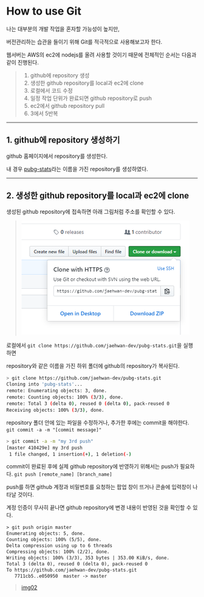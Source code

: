 # How to use Git

나는 대부분의 개발 작업을 혼자할 가능성이 높지만,

버전관리하는 습관을 들이기 위해 Git를 적극적으로 사용해보고자 한다.

웹서버는 AWS의 ec2에 nodejs를 올려 사용할 것이기 때문에 전체적인 순서는 다음과 같이 진행된다.

> 1. github에 repository 생성
> 2. 생성한 github repository를 local과 ec2에 clone
> 3. 로컬에서 코드 수정
> 4. 일정 작업 단위가 완료되면 github repository로 push
> 5. ec2에서 github repository pull
> 6. 3에서 5반복

---
## 1. github에 repository 생성하기

github 홈페이지에서 repository를 생성한다.

내 경우 [pubg-stats](https://github.com/jaehwan-dev/pubg-stats)라는 이름을 가진 repository를 생성하였다.

---

## 2. 생성한 github repository를 local과 ec2에 clone

생성된 github repository에 접속하면 아래 그림처럼 주소를 확인할 수 있다.

> ![img01](https://github.com/jaehwan-dev/webapp-dev/blob/master/img/img01-github%20url.PNG)

로컬에서 `git clone https://github.com/jaehwan-dev/pubg-stats.git`을 실행하면

repository와 같은 이름을 가진 하위 폴더에 github의 repository가 복사된다.

```bash
> git clone https://github.com/jaehwan-dev/pubg-stats.git
Cloning into 'pubg-stats'...
remote: Enumerating objects: 3, done.
remote: Counting objects: 100% (3/3), done.
remote: Total 3 (delta 0), reused 0 (delta 0), pack-reused 0
Receiving objects: 100% (3/3), done.
```

repository 폴더 안에 있는 파일을 수정하거나, 추가한 후에는 commit을 해야한다. `git commit -a -m "[commit message]"`

```bash
> git commit -a -m "my 3rd push"
[master 410429e] my 3rd push
 1 file changed, 1 insertion(+), 1 deletion(-)
```

commit이 완료된 후에 실제 github repository에 반영하기 위해서는 push가 필요하다. `git push [remote_name] [branch_name]`

push를 하면 github 계정과 비밀번호를 요청하는 팝업 창이 뜨거나 콘솔에 입력창이 나타날 것이다.

계정 인증이 무사히 끝나면 github repository에 변경 내용이 반영된 것을 확인할 수 있다.

```
> git push origin master
Enumerating objects: 5, done.
Counting objects: 100% (5/5), done.
Delta compression using up to 6 threads
Compressing objects: 100% (2/2), done.
Writing objects: 100% (3/3), 353 bytes | 353.00 KiB/s, done.
Total 3 (delta 0), reused 0 (delta 0), pack-reused 0
To https://github.com/jaehwan-dev/pubg-stats.git
   7711cb5..e050950  master -> master
```
> [img02](https://github.com/jaehwan-dev/webapp-dev/blob/master/img/img02-github%20push.PNG)
